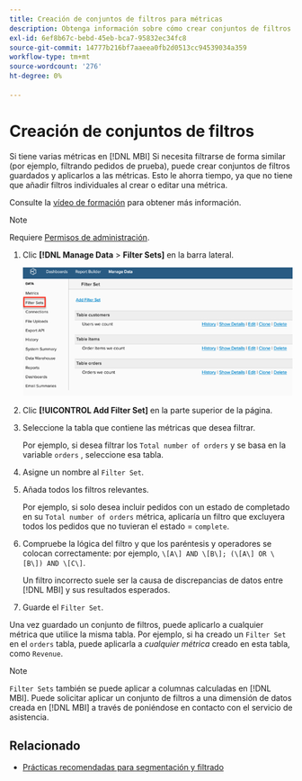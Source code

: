 ```yaml
---
title: Creación de conjuntos de filtros para métricas
description: Obtenga información sobre cómo crear conjuntos de filtros guardados y aplicarlos a las métricas.
exl-id: 6ef8b67c-bebd-45eb-bca7-95832ec34fc8
source-git-commit: 14777b216bf7aaeea0fb2d0513cc94539034a359
workflow-type: tm+mt
source-wordcount: '276'
ht-degree: 0%

---
```


# Creación de conjuntos de filtros

Si tiene varias métricas en [!DNL MBI] Si necesita filtrarse de forma similar (por ejemplo, filtrando pedidos de prueba), puede crear conjuntos de filtros guardados y aplicarlos a las métricas. Esto le ahorra tiempo, ya que no tiene que añadir filtros individuales al crear o editar una métrica.

Consulte la [vídeo de formación](https://experienceleague.adobe.com/docs/commerce-knowledge-base/kb/how-to/mbi-training-video-filter-sets.html?lang=en) para obtener más información.

>[!NOTE]
>
>Requiere [Permisos de administración](../../administrator/user-management/user-management.md).

1. Clic **[!DNL Manage Data** > **Filter Sets]** en la barra lateral.

   ![](../../assets/create-filter-sets.png)

1. Clic **[!UICONTROL Add Filter Set]** en la parte superior de la página.

1. Seleccione la tabla que contiene las métricas que desea filtrar.

   Por ejemplo, si desea filtrar los `Total number of orders` y se basa en la variable `orders` , seleccione esa tabla.

1. Asigne un nombre al `Filter Set`.

1. Añada todos los filtros relevantes.

   Por ejemplo, si solo desea incluir pedidos con un estado de completado en su `Total number of orders` métrica, aplicaría un filtro que excluyera todos los pedidos que no tuvieran el estado = `complete`.

1. Compruebe la lógica del filtro y que los paréntesis y operadores se colocan correctamente: por ejemplo, `\[A\] AND \[B\]; (\[A\] OR \[B\]) AND \[C\]`.

   Un filtro incorrecto suele ser la causa de discrepancias de datos entre [!DNL MBI] y sus resultados esperados.

1. Guarde el `Filter Set`.

Una vez guardado un conjunto de filtros, puede aplicarlo a cualquier métrica que utilice la misma tabla. Por ejemplo, si ha creado un `Filter Set` en el `orders` tabla, puede aplicarla a *cualquier métrica* creado en esta tabla, como `Revenue`.

>[!NOTE]
>
>`Filter Sets` también se puede aplicar a columnas calculadas en [!DNL MBI]. Puede solicitar aplicar un conjunto de filtros a una dimensión de datos creada en [!DNL MBI] a través de poniéndose en contacto con el servicio de asistencia.

## Relacionado

* [Prácticas recomendadas para segmentación y filtrado](../../best-practices/segment-filter.md)
